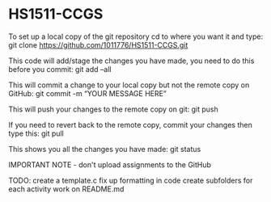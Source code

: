 # HS1511-CCGS

To set up a local copy of the git repository cd to where you want it and type:
git clone https://github.com/1011776/HS1511-CCGS.git

This code will add/stage the changes you have made, you need to do this before you commit:
git add –all 

This will commit a change to your local copy but not the remote copy on GitHub:
git commit -m “YOUR MESSAGE HERE”

This will push your changes to the remote copy on git:
git push

If you need to revert back to the remote copy, commit your changes then type this:
git pull

This shows you all the changes you have made:
git status

IMPORTANT NOTE - don't upload assignments to the GitHub

TODO:
  create a template.c
  fix up formatting in code
  create subfolders for each activity
  work on README.md
